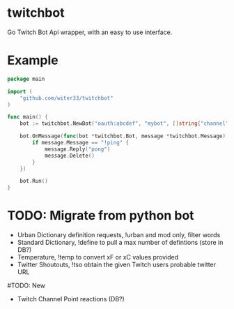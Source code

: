 # twitchbot
Go Twitch Bot Api wrapper, with an easy to use interface.

# Example
```go
package main

import (
	"github.com/witer33/twitchbot"
)

func main() {
	bot := twitchbot.NewBot("oauth:abcdef", "mybot", []string{"channel"})

	bot.OnMessage(func(bot *twitchbot.Bot, message *twitchbot.Message) {
		if message.Message == "!ping" {
			message.Reply("pong")
			message.Delete()
		}
	})

	bot.Run()
}
```

# TODO: Migrate from python bot
* Urban Dictionary definition requests, !urban and mod only, filter words
* Standard Dictionary, !define to pull a max number of defintions (store in DB?)
* Temperature, !temp to convert xF or xC values provided
* Twitter Shoutouts, !tso obtain the given Twitch users probable twitter URL

#TODO: New
* Twitch Channel Point reactions (DB?)
